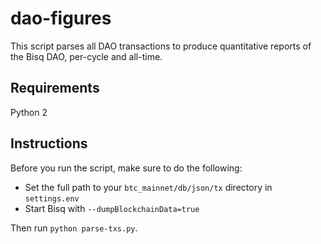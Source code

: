 # dao-figures

This script parses all DAO transactions to produce quantitative reports of the Bisq DAO, per-cycle and all-time.

## Requirements

Python 2

## Instructions

Before you run the script, make sure to do the following:

* Set the full path to your `btc_mainnet/db/json/tx` directory in `settings.env`
* Start Bisq with `--dumpBlockchainData=true`

Then run `python parse-txs.py`.